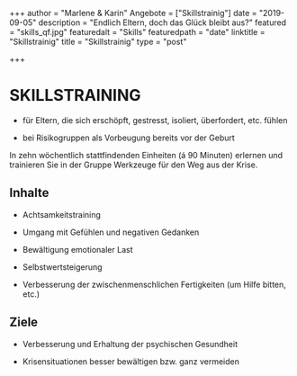 +++
author = "Marlene & Karin"
Angebote = ["Skillstrainig"]
date = "2019-09-05"
description = "Endlich Eltern, doch das Glück bleibt aus?"
featured = "skills_qf.jpg"
featuredalt = "Skills"
featuredpath = "date"
linktitle = "Skillstrainig"
title = "Skillstrainig"
type = "post"

+++

# SKILLSTRAINING
 

* für Eltern, die sich erschöpft, gestresst, isoliert, überfordert, etc. fühlen 

* bei Risikogruppen als Vorbeugung bereits vor der Geburt 


In zehn wöchentlich stattfindenden Einheiten (á 90 Minuten) erlernen und trainieren Sie in der Gruppe Werkzeuge für den Weg aus der Krise. 

## Inhalte 

* Achtsamkeitstraining 

* Umgang mit Gefühlen und negativen Gedanken 

* Bewältigung emotionaler Last 

* Selbstwertsteigerung 

* Verbesserung der zwischenmenschlichen Fertigkeiten (um Hilfe bitten, etc.) 

 

## Ziele 

* Verbesserung und Erhaltung der psychischen Gesundheit 

* Krisensituationen besser bewältigen bzw. ganz vermeiden 